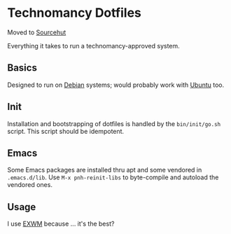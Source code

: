 # Technomancy Dotfiles

Moved to [Sourcehut](https://git.sr.ht/~technomancy/dotfiles)

Everything it takes to run a technomancy-approved system.

## Basics

Designed to run on [Debian](http://debian.org) systems; would probably
work with [Ubuntu](http://ubuntu.com) too.

## Init

Installation and bootstrapping of dotfiles is handled by the
`bin/init/go.sh` script. This script should be idempotent.

## Emacs

Some Emacs packages are installed thru apt and some vendored in
`.emacs.d/lib`. Use `M-x pnh-reinit-libs` to byte-compile and autoload
the vendored ones.

## Usage

I use [EXWM](https://technomancy.us/185) because ... it's the best?

